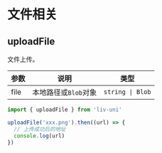 # 文件相关

## uploadFile

文件上传。

| 参数 | 说明                 | 类型             |
| ---- | -------------------- | ---------------- |
| file | 本地路径或`Blob`对象 | `string \| Blob` |

```ts
import { uploadFile } from 'liv-uni'

uploadFile('xxx.png').then((url) => {
  // 上传成功后的地址
  console.log(url)
})
```
